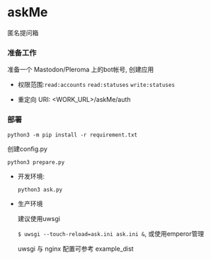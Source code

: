 # askMe
匿名提问箱

### 准备工作

准备一个 Mastodon/Pleroma 上的bot帐号, 创建应用

+ 权限范围:`read:accounts` `read:statuses` `write:statuses`

+ 重定向 URI: \<WORK\_URL\>/askMe/auth

### 部署

`python3 -m pip install -r requirement.txt`

创建config.py

`python3 prepare.py`

+ 开发环境: 
   
   `python3 ask.py`

+ 生产环境

  建议使用uwsgi
    
  `$ uwsgi --touch-reload=ask.ini ask.ini &`, 或使用emperor管理

  uwsgi 与 nginx 配置可参考 example\_dist 
